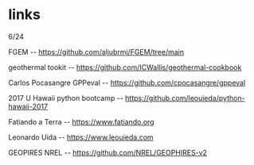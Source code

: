# links

6/24 

FGEM -- https://github.com/aljubrmj/FGEM/tree/main

geothermal tookit -- https://github.com/ICWallis/geothermal-cookbook

Carlos Pocasangre GPPeval -- https://github.com/cpocasangre/gppeval

2017 U Hawaii python bootcamp -- https://github.com/leouieda/python-hawaii-2017

Fatiando a Terra -- https://www.fatiando.org

Leonardo Uida -- https://www.leouieda.com

GEOPIRES NREL --
https://github.com/NREL/GEOPHIRES-v2

